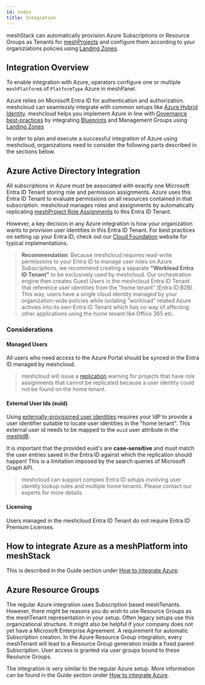 ```yaml
---
id: index
title: Integration
---
```


meshStack can automatically provision Azure Subscriptions or Resource Groups as Tenants for [meshProjects](../../concepts/project.md) and configure them according to your organiziations policies
using [Landing Zones](./landing-zones.md).

## Integration Overview

To enable integration with Azure, operators configure one or multiple `meshPlatform`s of `PlatformType` Azure in meshPanel.

Azure relies on Microsoft Entra ID for authentication and authorization. meshcloud can seamlessly integrate with common
setups like [Azure Hybrid Identity](https://docs.microsoft.com/en-us/azure/active-directory/hybrid/). meshcloud helps you implement Azure in line with [Governance best-practices](https://docs.microsoft.com/en-us/azure/cloud-adoption-framework/govern/governance-disciplines) by integrating [Blueprints](https://docs.microsoft.com/en-us/azure/governance/blueprints/overview) and Management Groups using [Landing Zones](./landing-zones.md)

In order to plan and execute a successful integration of Azure using meshcloud, organizations need to consider the following parts described in the sections below.

## Azure Active Directory Integration

All subscriptions in Azure must be associated with exactly one Microsoft Entra ID Tenant storing role and permission assignments. Azure uses this Entra ID Tenant to evaluate permissions on all resources contained in that subscription. meshcloud manages roles and assignments
by automatically replicating [meshProject Role Assignments](../../concepts/project.md) to this Entra ID Tenant.

However, a key decision in any Azure integration is how your organization wants to provision user identities in this Entra ID Tenant. For best practices on setting up your Entra ID, check out our [Cloud Foundation](https://cloudfoundation.meshcloud.io/maturity-model/iam/federated-identity-and-authentication.html#azure-active-directory) website for typical implementations.

> **Recommendation**: Because meshcloud requires read-write permissions to your Entra ID to manage user roles on Azure Subscriptions, we recommend creating a separate **"Workload Entra ID Tenant"** to be exclusively used by meshcloud. Our orchestration engine then creates Guest Users in the meshcloud Entra ID Tenant that reference user identities from the "home tenant" (Entra ID B2B). This way, users have a single cloud identity managed by your organization-wide policies while isolating "workload" related Azure activies into its own Entra ID Tenant which has no way of affecting other applications using the home tenant like Office 365 etc.

### Considerations

#### Managed Users

All users who need access to the Azure Portal should be synced in the Entra ID managed by meshcloud.

> meshcloud will issue a [replication](../../concepts/tenant.md) warning for projects that have role assignments that cannot be replicated because a user identity could not be found on the home tenant.

#### External User Ids (euid)

Using [externally-provisioned user identities](../../concepts/identity-and-access-management.md#externally-provisioned-identities) requires your IdP to provide a user identifier suitable to locate user identities
in the "home tenant". This external user id needs to be mapped to the `euid` user attribute in the [meshIdB](../../concepts/identity-and-access-management.md).

It is important that the provided euid's are **case-sensitive** and must match the user entries saved in the Entra ID against which the replication should happen! This is a limitation imposed by the search queries of Microsoft Graph API.

> meshcloud can support complex Entra ID setups involving user identity lookup rules and multiple home tenants. Please contact our experts for more details.

#### Licensing

Users managed in the meshcloud Entra ID Tenant do not require Entra ID Premium Licenses.

## How to integrate Azure as a meshPlatform into meshStack

This is described in the Guide section under [How to integrate Azure](./how-to-integrate.md).

## Azure Resource Groups

The regular Azure integration uses Subscription based meshTenants. However, there might be reasons you do wish to use Resource Groups as the meshTenant representation in your setup. Often legacy setups use this
organizational structure. It might also be helpful if your company does not yet have a Microsoft Enterprise Agreement. A requirement for automatic Subscription creation.
In the Azure Resource Group integration, every meshTenant will lead to a Resource Group generation inside a fixed parent Subscription. User access is granted via user groups bound to these Resource Groups.

The integration is very similar to the regular Azure setup. More information can be found in the Guide section under [How to integrate Azure](./how-to-integrate.md).
